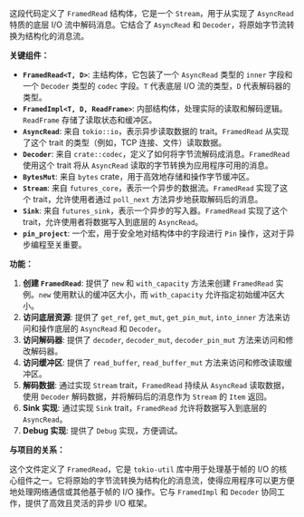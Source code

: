 这段代码定义了 `FramedRead` 结构体，它是一个 `Stream`，用于从实现了 `AsyncRead` 特质的底层 I/O 流中解码消息。它结合了 `AsyncRead` 和 `Decoder`，将原始字节流转换为结构化的消息流。

**关键组件：**

*   **`FramedRead<T, D>`**:  主结构体，它包装了一个 `AsyncRead` 类型的 `inner` 字段和一个 `Decoder` 类型的 `codec` 字段。`T` 代表底层 I/O 流的类型，`D` 代表解码器的类型。
*   **`FramedImpl<T, D, ReadFrame>`**:  内部结构体，处理实际的读取和解码逻辑。`ReadFrame` 存储了读取状态和缓冲区。
*   **`AsyncRead`**:  来自 `tokio::io`，表示异步读取数据的 trait。`FramedRead` 从实现了这个 trait 的类型（例如，TCP 连接、文件）读取数据。
*   **`Decoder`**:  来自 `crate::codec`，定义了如何将字节流解码成消息。`FramedRead` 使用这个 trait 将从 `AsyncRead` 读取的字节转换为应用程序可用的消息。
*   **`BytesMut`**:  来自 `bytes` crate，用于高效地存储和操作字节缓冲区。
*   **`Stream`**:  来自 `futures_core`，表示一个异步的数据流。`FramedRead` 实现了这个 trait，允许使用者通过 `poll_next` 方法异步地获取解码后的消息。
*   **`Sink`**:  来自 `futures_sink`，表示一个异步的写入器。`FramedRead` 实现了这个 trait，允许使用者将数据写入到底层的 `AsyncRead`。
*   **`pin_project`**:  一个宏，用于安全地对结构体中的字段进行 `Pin` 操作，这对于异步编程至关重要。

**功能：**

1.  **创建 `FramedRead`**:  提供了 `new` 和 `with_capacity` 方法来创建 `FramedRead` 实例。`new` 使用默认的缓冲区大小，而 `with_capacity` 允许指定初始缓冲区大小。
2.  **访问底层资源**:  提供了 `get_ref`, `get_mut`, `get_pin_mut`, `into_inner` 方法来访问和操作底层的 `AsyncRead` 和 `Decoder`。
3.  **访问解码器**:  提供了 `decoder`, `decoder_mut`, `decoder_pin_mut` 方法来访问和修改解码器。
4.  **访问缓冲区**:  提供了 `read_buffer`, `read_buffer_mut` 方法来访问和修改读取缓冲区。
5.  **解码数据**:  通过实现 `Stream` trait，`FramedRead` 持续从 `AsyncRead` 读取数据，使用 `Decoder` 解码数据，并将解码后的消息作为 `Stream` 的 `Item` 返回。
6.  **Sink 实现**: 通过实现 `Sink` trait，`FramedRead` 允许将数据写入到底层的 `AsyncRead`。
7.  **Debug 实现**: 提供了 `Debug` 实现，方便调试。

**与项目的关系：**

这个文件定义了 `FramedRead`，它是 `tokio-util` 库中用于处理基于帧的 I/O 的核心组件之一。它将原始的字节流转换为结构化的消息流，使得应用程序可以更方便地处理网络通信或其他基于帧的 I/O 操作。它与 `FramedImpl` 和 `Decoder` 协同工作，提供了高效且灵活的异步 I/O 框架。
